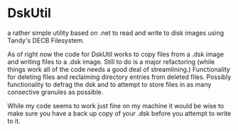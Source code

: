 # DskUtil
a rather simple utility based on .net to read and write to disk images using Tandy's DECB Filesystem.

As of right now the code for DskUtil works to copy files from a .dsk image and writing files to a .dsk image. Still to do is a major refactoring (while things work all of the code needs a good deal of streamlining.) Functionality for deleting files and reclaiming directory entries from deleted files. Possibly functionality to defrag the dsk and to attempt to store files in as many consective granules as possible.

While my code seems to work just fine on my machine it would  be wise to make sure you have a back up copy of your .dsk before you attempt to write to it.
